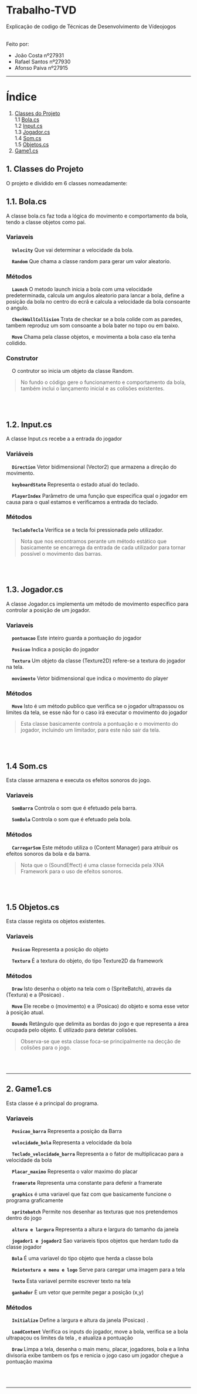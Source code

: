 # Trabalho-TVD
Explicação de codigo de Técnicas de Desenvolvimento de Vídeojogos
<br>
</br>

Feito por:   
* João Costa nº27931 
* Rafael Santos nº27930  
* Afonso Paiva nº27915  
*** 

# Índice
1. [ Classes do Projeto ](https://github.com/joaocostaIpca/Trabalho-TVD/tree/main?tab=readme-ov-file#1-classes-do-projeto)  
   1.1 [ Bola.cs ](https://github.com/joaocostaIpca/Trabalho-TVD/tree/main?tab=readme-ov-file#11-bolacs)  
   1.2 [ Input.cs ](https://github.com/joaocostaIpca/Trabalho-TVD/tree/main?tab=readme-ov-file#12-inputcs)  
   1.3 [ Jogador.cs ](https://github.com/joaocostaIpca/Trabalho-TVD/tree/main?tab=readme-ov-file#13-jogadorcs)  
   1.4 [ Som.cs ](https://github.com/joaocostaIpca/Trabalho-TVD/tree/main?tab=readme-ov-file#15-objetoscs)  
   1.5 [ Objetos.cs ](https://github.com/joaocostaIpca/Trabalho-TVD/tree/main?tab=readme-ov-file#15-objetoscs) 
2. [ Game1.cs ](https://github.com/joaocostaIpca/Trabalho-TVD/tree/main?tab=readme-ov-file#15-objetoscs)



## 1. Classes do Projeto

 O projeto e dividido em 6 classes nomeadamente:

## 1.1. Bola.cs
A classe bola.cs faz toda a lógica do movimento e comportamento da bola, tendo a classe objetos como pai.
### Variaveis

 &nbsp;&nbsp;&nbsp;&nbsp;**`Velocity`** Que vai determinar a velocidade da bola.
  
 &nbsp;&nbsp;&nbsp;&nbsp;**`Random`** Que chama a classe random para gerar um valor aleatorio.  

### Métodos  

&nbsp;&nbsp;&nbsp;&nbsp;**`Launch`**  O metodo launch inicia a bola com uma velocidade predeterminada, calcula um angulos aleatorio  para lancar a bola, define a posição da bola no centro do ecrã e calcula a velocidade da bola consoante o angulo.
     
&nbsp;&nbsp;&nbsp;&nbsp;**`CheckWallCollision`**  Trata de checkar se a bola colide com as paredes, tambem reproduz um som consoante a bola bater no topo ou em baixo.
     
&nbsp;&nbsp;&nbsp;&nbsp;**`Move`**  Chama pela classe objetos, e movimenta a bola caso ela tenha colidido.

### Construtor

&nbsp;&nbsp;&nbsp;&nbsp;O contrutor so inicia um objeto da classe Random.    

> No fundo o código gere o funcionamento e comportamento da bola, também inclui o lançamento inicial e as colisões existentes. 

<br>
</br>

## 1.2. Input.cs
A classe Input.cs recebe a a entrada do jogador  

### Variáveis

&nbsp;&nbsp;&nbsp;&nbsp;**`Direction`** Vetor bidimensional (Vector2) que armazena a direção do movimento.

&nbsp;&nbsp;&nbsp;&nbsp;**`keyboardState`** Representa o estado atual do teclado.

&nbsp;&nbsp;&nbsp;&nbsp;**`PlayerIndex`** Parâmetro de uma função que especifica qual o jogador em causa para o qual estamos e verificamos a entrada do teclado.

### Métodos 

&nbsp;&nbsp;&nbsp;&nbsp;**`TecladoTecla`** Verifica se a tecla foi pressionada pelo utilizador.

> Nota que nos encontramos perante um método estático que basicamente se encarrega da entrada de cada utilizador para tornar possível o movimento das barras.
<br>
</br>

## 1.3. Jogador.cs
A classe Jogador.cs implementa um método de movimento específico para controlar a posição de um jogador.

### Variaveis

 &nbsp;&nbsp;&nbsp;&nbsp;**`pontuacao`** Este inteiro guarda a pontuação do jogador
  
 &nbsp;&nbsp;&nbsp;&nbsp;**`Posicao`** Indica a posição do jogador

 &nbsp;&nbsp;&nbsp;&nbsp;**`Textura`**  Um objeto da classe (Texture2D) refere-se a textura do jogador na tela.

  &nbsp;&nbsp;&nbsp;&nbsp;**`movimento`**  Vetor bidimensional que indica o movimento do player


### Métodos  

&nbsp;&nbsp;&nbsp;&nbsp;**`Move`**  Isto é um método publico que verifica se o jogador ultrapassou os limites da tela, se esse não for o caso irá executar o movimento do jogador

> Esta classe basicamente controla a pontuação e o movimento do jogador, incluindo um limitador, para este não sair da tela.
     
<br>
</br>


## 1.4 Som.cs
Esta classe armazena e executa os efeitos sonoros do jogo.

### Variaveis


 &nbsp;&nbsp;&nbsp;&nbsp;**`SomBarra`** Controla o som que é efetuado pela barra.

 &nbsp;&nbsp;&nbsp;&nbsp;**`SomBola`** Controla o som que é efetuado pela bola.

### Métodos  

&nbsp;&nbsp;&nbsp;&nbsp;**`CarregarSom`** Este método utiliza o (Content Manager) para atribuir os efeitos sonoros da bola e da barra.

> Nota que o (SoundEffect) é uma classe fornecida pela XNA Framework para o uso de efeitos sonoros.

<br>
</br>


## 1.5 Objetos.cs
Esta classe regista os objetos existentes.

### Variaveis


 &nbsp;&nbsp;&nbsp;&nbsp;**`Posicao`** Representa a posição do objeto

 &nbsp;&nbsp;&nbsp;&nbsp;**`Textura`** É a textura do objeto, do tipo Texture2D da framework


### Métodos  

&nbsp;&nbsp;&nbsp;&nbsp;**`Draw`**  Isto desenha o objeto na tela com o (SpriteBatch), através da (Textura) e a (Posicao) .

&nbsp;&nbsp;&nbsp;&nbsp;**`Move`** Ele recebe o (movimento) e a (Posicao) do objeto e soma esse vetor à posição atual.


&nbsp;&nbsp;&nbsp;&nbsp;**`Bounds`** Retângulo que delimita as bordas do jogo e que representa a área ocupada pelo objeto. É utilizado para detetar colisões. 


> Observa-se que esta classe foca-se principalmente na decção de colisões para o jogo.

<br>
</br>

***

## 2. Game1.cs

Esta classe é a principal do programa.

### Variaveis


 &nbsp;&nbsp;&nbsp;&nbsp;**`Posicao_barra`** Representa a posição da Barra

 &nbsp;&nbsp;&nbsp;&nbsp;**`velocidade_bola`** Representa a velocidade da bola 

 &nbsp;&nbsp;&nbsp;&nbsp;**`Teclado_velocidade_barra`** Representa a o fator de multiplicacao para a velocidade da bola

 &nbsp;&nbsp;&nbsp;&nbsp;**`Placar_maximo`** Representa o valor maximo do placar

 &nbsp;&nbsp;&nbsp;&nbsp;**`framerate`** Representa uma constante para defenir a framerate

 &nbsp;&nbsp;&nbsp;&nbsp;**`graphics`** é uma variavel que faz com que basicamente funcione o programa graficamente  

 &nbsp;&nbsp;&nbsp;&nbsp;**`spritebatch`** Permite nos desenhar as texturas que nos pretendemos dentro do jogo

 &nbsp;&nbsp;&nbsp;&nbsp;**`altura e largura`** Representa a altura e largura do tamanho da janela

 &nbsp;&nbsp;&nbsp;&nbsp;**`jogador1 e jogador2`** Sao variaveis tipos objetos que herdam tudo da classe jogador

 &nbsp;&nbsp;&nbsp;&nbsp;**`Bola`** É uma variavel do tipo objeto que herda a classe bola 

 &nbsp;&nbsp;&nbsp;&nbsp;**`Meiotextura e menu e logo`** Serve para caregar uma imagem para a tela 

 &nbsp;&nbsp;&nbsp;&nbsp;**`Texto`** Esta variavel permite escrever texto na tela

 &nbsp;&nbsp;&nbsp;&nbsp;**`ganhador`** È um vetor que permite pegar a posição (x,y)


### Métodos  

&nbsp;&nbsp;&nbsp;&nbsp;**`Initialize`**  Define a largura e altura da janela (Posicao) .

&nbsp;&nbsp;&nbsp;&nbsp;**`LoadContent`** Verifica os inputs do jogador, move a bola, verifica se a bola ultrapaçou os limites da tela , e atualiza a pontuação


&nbsp;&nbsp;&nbsp;&nbsp;**`Draw`** Limpa a tela, desenha o main menu, placar, jogadores, bola e a linha divisoria exibe tambem os fps e renicia o jogo caso um jogador chegue a pontuação maxima






<br>
</br>

***


